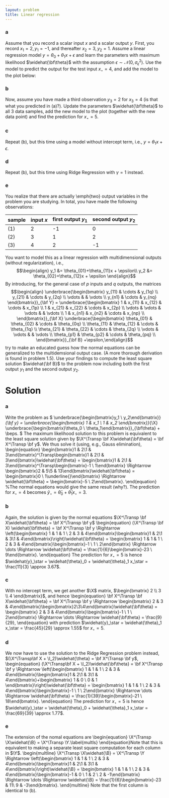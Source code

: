 ```yaml
---
layout: problem
title: Linear regression
---
```


### a
Assume that you record a scalar input $x$ and a scalar output $y$. First, you record $x_1 = 2, y_1 = -1$, and thereafter $x_2 = 3, y_2 = 1$. Assume a linear regression model $y = \theta_0 + \theta_1x + \epsilon$ and learn the parameters with maximum likelihood $\widehat{\bf\theta}$ with the assumption $\epsilon\sim\mathcal{N}(0,\sigma_\epsilon^2)$. Use the model to predict the output for the test input $x_\star = 4$, and add the model to the plot below:

### b
Now, assume you have made a third observation $y_3 = 2$ for $x_3 = 4$ (is that what you predicted in (a)?). Update the parameters $\widehat{\bf\theta}$ to all 3 data samples, add the new model to the plot (together with the new data point) and find the prediction for $x_\star = 5$.
				
### c				
Repeat (b), but this time using a model without intercept term, i.e., $y = \theta_1x + \epsilon$.

### d
Repeat (b), but this time using Ridge Regression with $\gamma=1$ instead.

### e
You realize that there are actually \emph{two} output variables in the problem you are studying. In total, you have made the following observations:

| sample| input $x$| first output $y_1$ | second output $y_2$ |
|-|-|-|-|
|(1)|2|-1|0|
|(2)|3|1|2|
|(3)|4|2|-1|

You want to model this as a linear regression with multidimensional outputs (without regularization), i.e.,
$$\begin{align}
y_1 &= \theta_{01}+\theta_{11}x + \epsilon\\
y_2 &= \theta_{02}+\theta_{12}x + \epsilon
\end{align}$$
By introducing, for the general case of $p$ inputs and $q$ outputs, the matrices
$$\begin{align}
\underbrace{\begin{bmatrix}
y_{11} & \cdots & y_{1q} \\
y_{21} & \cdots & y_{2q} \\
\vdots & & \vdots \\
y_{n1} & \cdots & y_{nq}
\end{bmatrix}}_{\bf Y} =
\underbrace{\begin{bmatrix}
1 & x_{11} & x_{12} & \cdots & x_{1p} \\
1 & x_{21} & x_{22} & \cdots & x_{2p} \\
\vdots & \vdots & \vdots & & \vdots \\
1 & x_{n1} & x_{n2} & \cdots & x_{np} \\
\end{bmatrix}}_{\bf X}
\underbrace{\begin{bmatrix}
\theta_{01} & \theta_{02} & \cdots & \theta_{0q} \\
\theta_{11} & \theta_{12} & \cdots & \theta_{1q} \\
\theta_{21} & \theta_{22} & \cdots & \theta_{2q} \\
\vdots & \vdots & & \vdots \\
\theta_{p1} & \theta_{p2} & \cdots & \theta_{pq} \\
\end{bmatrix}}_{\bf B} +\epsilon,\end{align}$$
try to make an educated guess how the normal equations can be generalized to the multidemsional output case. (A more thorough derivation is found in problem 1.5). Use your findings to compute the least square solution $\widehat{\bf B}$ to the problem now including both the first output $y_1$ and the second output $y_2$.

# Solution

### a
Write the problem as
$
\underbrace{\begin{bmatrix}y_1 \\ y_2\end{bmatrix}}_{\bf y} =
\underbrace{\begin{bmatrix} 1 & x_1 \\ 1 & x_2 \end{bmatrix}}_{\X}
\underbrace{\begin{bmatrix}\theta_0 \\ \theta_1\end{bmatrix}}_{\bf\theta} + \beps.
$
The maximum likelihood solution to this problem is equivalent to the least square solution given by $\X^\Transp \bf X\widehat{\bf\theta} = \bf X^\Transp \bf y$. We thus solve it (using, e.g., Gauss elimination),
\begin{equation}
\begin{bmatrix}1 & 2\\1 & 3\end{bmatrix}^\Transp\begin{bmatrix}1 & 2\\1 & 3\end{bmatrix}\widehat{\bf\theta} = \begin{bmatrix}1 & 2\\1 & 3\end{bmatrix}^\Transp\begin{bmatrix}-1 \\ 1\end{bmatrix} \Rightarrow 
\begin{bmatrix}2 & 5\\5 & 13\end{bmatrix}\widehat{\bf\theta} = \begin{bmatrix}0 \\ 1\underline{}\end{bmatrix} \Rightarrow \widehat{\bf\theta} = \begin{bmatrix}-5 \\ 2\end{bmatrix}.
\end{equation}
%The normal equations would give the same result (why?). 
The prediction for $x_\star=4$ becomes $\widehat{y}_\star = \widehat{\theta}_0 + \widehat{\theta}_1 x_\star = 3$.

### b
Again, the solution is given by the normal equations $\X^\Transp \bf X\widehat{\bf\theta} = \bf X^\Transp \bf y$
\begin{equation}
(\X^\Transp \bf X) \widehat{\bf\theta} = \bf X^\Transp \bf y \Rightarrow \left(\begin{bmatrix} 1 & 1 & 1 \\ 2 & 3 & 4\end{bmatrix}\begin{bmatrix}1 & 2\\1 & 3\\1 & 4\end{bmatrix}\right)\widehat{\bf\theta} = \begin{bmatrix} 1 & 1 & 1 \\ 2 & 3 & 4\end{bmatrix}\begin{bmatrix}-1 \\ 1 \\ 2\end{bmatrix} \Rightarrow \dots \Rightarrow \widehat{\bf\theta} = \frac{1}{6}\begin{bmatrix}-23 \\ 9\end{bmatrix}.
\end{equation}
The prediction for $x_\star=5$ is hence $\widehat{y}_\star = \widehat{\theta}_0 + \widehat{\theta}_1 x_\star = \frac{11}{3} \approx 3.67$.

### c
With no intercept term, we get another $\X$ matrix,
$\begin{bmatrix} 2 \\ 3 \\ 4 \end{bmatrix}$,
and hence
\begin{equation}
\bf X^\Transp \bf X\widehat{\bf\theta} = \bf X^\Transp \bf y \Rightarrow \begin{bmatrix} 2 & 3 & 4\end{bmatrix}\begin{bmatrix}2\\3\\4\end{bmatrix}\widehat{\bf\theta} = \begin{bmatrix} 2 & 3 & 4\end{bmatrix}\begin{bmatrix}-1 \\ 1 \\ 2\end{bmatrix} \Rightarrow \dots \Rightarrow \widehat{\bf\theta} = \frac{9}{29},
\end{equation}
with prediction $\widehat{y}_\star = \widehat{\theta}_1 x_\star = \frac{45}{29} \approx 1.55$ for $x_\star=5$.

### d
We now have to use the solution to the Ridge Regression problem instead, $(\X^\Transp\bf X + \I_2)\widehat{\theta} = \bf X^\Transp \bf y$,
\begin{equation}
(\X^\Transp\bf X + \I_2)\widehat{\bf\theta} = \bf X^\Transp \bf y \Rightarrow \left(\begin{bmatrix} 1 & 1 & 1 \\ 2 & 3 & 4\end{bmatrix}\begin{bmatrix}1 & 2\\1 & 3\\1 & 4\end{bmatrix}+\begin{bmatrix}
1 & 0 \\ 0 & 1 \end{bmatrix}\right)\widehat{\bf\theta} = \begin{bmatrix} 1 & 1 & 1 \\ 2 & 3 & 4\end{bmatrix}\begin{bmatrix}-1 \\ 1 \\ 2\end{bmatrix} \Rightarrow \dots \Rightarrow \widehat{\bf\theta} = \frac{1}{39}\begin{bmatrix}-21 \\ 18\end{bmatrix}.
\end{equation}
The prediction for $x_\star=5$ is hence $\widehat{y}_\star = \widehat{\theta}_0 + \widehat{\theta}_1 x_\star = \frac{69}{39} \approx 1.77$.

### e
The extension of the nomal equations are 
\begin{equation}
\X^\Transp \X\widehat{\B} = \X^\Transp \Y.\label{multls}
\end{equation}Note that this is equivalent to making a separate least square computation for each column in $\Y$.
\begin{multline}
\X^\Transp \X\widehat{\B} = \X^\Transp \Y \Rightarrow \left(\begin{bmatrix} 1 & 1 & 1 \\ 2 & 3 & 4\end{bmatrix}\begin{bmatrix}1 & 2\\1 & 3\\1 & 4\end{bmatrix}\right)\widehat{\B} = \begin{bmatrix} 1 & 1 & 1 \\ 2 & 3 & 4\end{bmatrix}\begin{bmatrix}-1 & 0 \\ 1 & 2 \\ 2 & -1\end{bmatrix} \Rightarrow \dots \Rightarrow \widehat{\B} = \frac{1}{6}\begin{bmatrix}-23 & 11\\ 9 & -3\end{bmatrix}.
\end{multline}
Note that the first column is identical to (b).	
